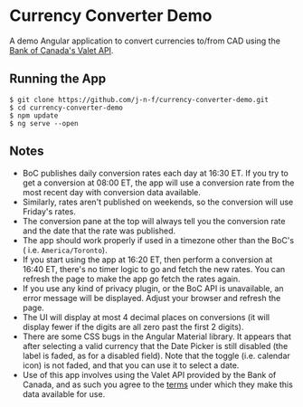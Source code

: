 # Currency Converter Demo

A demo Angular application to convert currencies to/from CAD using the [Bank of
Canada's Valet API](https://www.bankofcanada.ca/valet/docs).

## Running the App

    $ git clone https://github.com/j-n-f/currency-converter-demo.git
    $ cd currency-converter-demo
    $ npm update
    $ ng serve --open

## Notes

*   BoC publishes daily conversion rates each day at 16:30 ET. If you try to get
    a conversion at 08:00 ET, the app will use a conversion rate from the most
    recent day with conversion data available.
*   Similarly, rates aren't published on weekends, so the conversion will use
    Friday's rates.
*   The conversion pane at the top will always tell you the conversion rate
    and the date that the rate was published.
*   The app should work properly if used in a timezone other than the BoC's (
    i.e. `America/Toronto`).
*   If you start using the app at 16:20 ET, then perform a conversion at 16:40
    ET, there's no timer logic to go and fetch the new rates. You can refresh
    the page to make the app go fetch the rates again.
*   If you use any kind of privacy plugin, or the BoC API is unavailable, an
    error message will be displayed. Adjust your browser and refresh the page.
*   The UI will display at most 4 decimal places on conversions (it will display
    fewer if the digits are all zero past the first 2 digits).
*   There are some CSS bugs in the Angular Material library. It appears that
    after selecting a valid currency that the Date Picker is still disabled (the
    label is faded, as for a disabled field). Note that the toggle (i.e.
    calendar icon) is not faded, and that you can use it to select a date.
*   Use of this app involves using the Valet API provided by the Bank of Canada,
    and as such you agree to the [terms](https://www.bankofcanada.ca/terms/)
    under which they make this data available for use.

